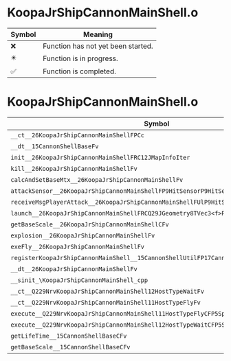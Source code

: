 # KoopaJrShipCannonMainShell.o
| Symbol | Meaning 
| ------------- | ------------- 
| :x: | Function has not yet been started. 
| :eight_pointed_black_star: | Function is in progress. 
| :white_check_mark: | Function is completed. 


# KoopaJrShipCannonMainShell.o
| Symbol | Decompiled? |
| ------------- | ------------- |
| `__ct__26KoopaJrShipCannonMainShellFPCc` | :x: |
| `__dt__15CannonShellBaseFv` | :x: |
| `init__26KoopaJrShipCannonMainShellFRC12JMapInfoIter` | :x: |
| `kill__26KoopaJrShipCannonMainShellFv` | :x: |
| `calcAndSetBaseMtx__26KoopaJrShipCannonMainShellFv` | :x: |
| `attackSensor__26KoopaJrShipCannonMainShellFP9HitSensorP9HitSensor` | :x: |
| `receiveMsgPlayerAttack__26KoopaJrShipCannonMainShellFUlP9HitSensorP9HitSensor` | :x: |
| `launch__26KoopaJrShipCannonMainShellFRCQ29JGeometry8TVec3<f>RCQ29JGeometry8TVec3<f>` | :x: |
| `getBaseScale__26KoopaJrShipCannonMainShellCFv` | :x: |
| `explosion__26KoopaJrShipCannonMainShellFv` | :x: |
| `exeFly__26KoopaJrShipCannonMainShellFv` | :x: |
| `registerKoopaJrShipCannonMainShell__15CannonShellUtilFP17CannonShellHolderi` | :x: |
| `__dt__26KoopaJrShipCannonMainShellFv` | :x: |
| `__sinit_\KoopaJrShipCannonMainShell_cpp` | :x: |
| `__ct__Q229NrvKoopaJrShipCannonMainShell12HostTypeWaitFv` | :x: |
| `__ct__Q229NrvKoopaJrShipCannonMainShell11HostTypeFlyFv` | :x: |
| `execute__Q229NrvKoopaJrShipCannonMainShell11HostTypeFlyCFP5Spine` | :x: |
| `execute__Q229NrvKoopaJrShipCannonMainShell12HostTypeWaitCFP5Spine` | :x: |
| `getLifeTime__15CannonShellBaseCFv` | :x: |
| `getBaseScale__15CannonShellBaseCFv` | :x: |
